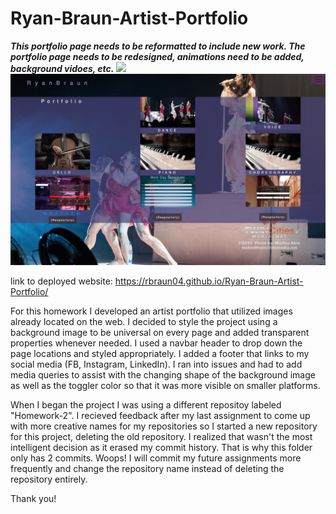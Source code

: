 # Ryan-Braun-Artist-Portfolio

***This portfolio page needs to be reformatted to include new work.  The portfolio page needs to be redesigned, animations need to be added, background vidoes, etc.***
<img src = "FrontPagePortfolio.png">
<img src ="PortfolioPage.png">

link to deployed website:  https://rbraun04.github.io/Ryan-Braun-Artist-Portfolio/

For this homework I developed an artist portfolio that utilized images already located on the web.  I decided to style the project using a background image to be universal on every page and added transparent properties whenever needed.  I used a navbar header to drop down the page locations and styled appropriately.  I added a footer that links to my social media (FB, Instagram, LinkedIn).  I ran into issues and had to add media queries to assist with the changing shape of the background image as well as the toggler color so that it was more visible on smaller platforms.

When I began the project I was using a different repositoy labeled "Homework-2".  I recieved feedback after my last assignment to come up with more creative names for my repositories so I started a new repository for this project, deleting the old repository.  I realized that wasn't the most intelligent decision as it erased my commit history.  That is why this folder only has 2 commits.  Woops!  I will commit my future assignments more frequently and change the repository name instead of deleting the repository entirely.

Thank you!
